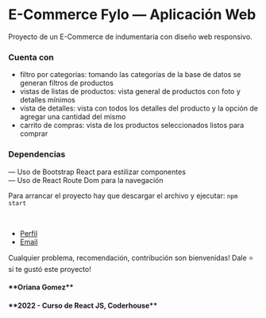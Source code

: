 # E-Commerce Fylo — Aplicación Web

Proyecto de un E-Commerce de indumentaria con diseño web responsivo.

<h3> Cuenta con </h3>

- filtro por categorías: tomando las categorías de la base de datos se generan filtros de productos </br>
- vistas de listas de productos: vista general de productos con foto y detalles mínimos </br>
- vista de detalles: vista con todos los detalles del producto y la opción de agregar una cantidad del mismo </br>
- carrito de compras: vista de los productos seleccionados listos para comprar </br>

<h3>Dependencias </h3>
— Uso de Bootstrap React para estilizar componentes </br>
— Uso de React Route Dom para la navegación

Para arrancar el proyecto hay que descargar el archivo y ejecutar: `npm start`

</br>

- [Perfil](https://github.com/orianagomez01 "Oriana Gomez") </br>
- [Email](orianalg28@gmail.com)
  </br>

Cualquier problema, recomendación, contribución son bienvenidas!
Dale ⭐️ si te gustó este proyecto!

<h4>**Oriana Gomez** </br></h4>
<h4>**2022 - Curso de React JS, Coderhouse** </br></h4>

